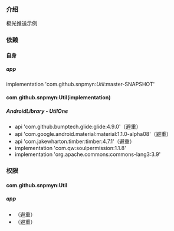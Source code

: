 ### 介绍
极光推送示例

### 依赖
#### 自身
##### app
implementation 'com.github.snpmyn:*Util*:master-SNAPSHOT'
#### com.github.snpmyn:Util(implementation)
##### AndroidLibrary - UtilOne
* api 'com.github.bumptech.glide:glide:4.9.0'（避重）
* api 'com.google.android.material:material:1.1.0-alpha08'（避重）
* api 'com.jakewharton.timber:timber:4.7.1'（避重）
* implementation 'com.qw:soulpermission:1.1.8'
* implementation 'org.apache.commons:commons-lang3:3.9'

### 权限
#### com.github.snpmyn:Util
##### app
* <uses-permission android:name="android.permission.WRITE_EXTERNAL_STORAGE" />（避重）
* <uses-permission android:name="android.permission.READ_EXTERNAL_STORAGE" />（避重）
